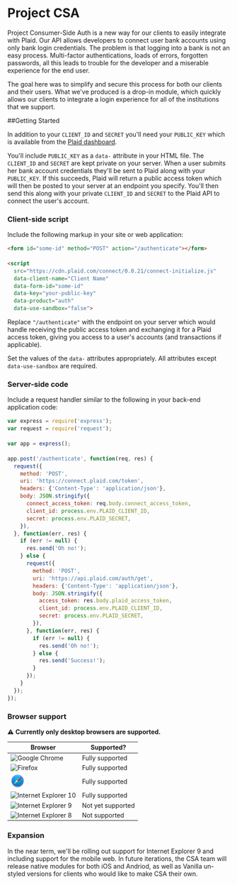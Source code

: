 # Project CSA


Project Consumer-Side Auth is a new way for our clients to easily integrate with Plaid. Our API allows developers to connect user bank accounts using only bank login credentials. The problem is that logging into a bank is not an easy process. Multi-factor authentications, loads of errors, forgotten passwords, all this leads to trouble for the developer and a miserable experience for the end user.

The goal here was to simplify and secure this process for both our clients and their users. What we've produced is a drop-in module, which quickly allows our clients to integrate a login experience for all of the institutions that we support.


##Getting Started

In addition to your `CLIENT_ID` and `SECRET` you'll need your `PUBLIC_KEY`
which is available from the [Plaid dashboard][1].

You'll include `PUBLIC_KEY` as a `data-` attribute in your HTML file. The
`CLIENT_ID` and `SECRET` are kept private on your server. When a user submits
her bank account credentials they'll be sent to Plaid along with your
`PUBLIC_KEY`. If this succeeds, Plaid will return a public access token which
will then be posted to your server at an endpoint you specify. You'll then send
this along with your private `CLIENT_ID` and `SECRET` to the Plaid API to
connect the user's account.

### Client-side script

Include the following markup in your site or web application:

```html
<form id="some-id" method="POST" action="/authenticate"></form>

<script
  src="https://cdn.plaid.com/connect/0.0.21/connect-initialize.js"
  data-client-name="Client Name"
  data-form-id="some-id"
  data-key="your-public-key"
  data-product="auth"
  data-use-sandbox="false">
```

Replace `"/authenticate"` with the endpoint on your server which would handle
receiving the public access token and exchanging it for a Plaid access token,
giving you access to a user's accounts (and transactions if applicable).

Set the values of the `data-` attributes appropriately. All attributes except
`data-use-sandbox` are required.

### Server-side code

Include a request handler similar to the following in your back-end application
code:

```javascript
var express = require('express');
var request = require('request');

var app = express();

app.post('/authenticate', function(req, res) {
  request({
    method: 'POST',
    uri: 'https://connect.plaid.com/token',
    headers: {'Content-Type': 'application/json'},
    body: JSON.stringify({
      connect_access_token: req.body.connect_access_token,
      client_id: process.env.PLAID_CLIENT_ID,
      secret: process.env.PLAID_SECRET,
    }),
  }, function(err, res) {
    if (err != null) {
      res.send('Oh no!');
    } else {
      request({
        method: 'POST',
        uri: 'https://api.plaid.com/auth/get',
        headers: {'Content-Type': 'application/json'},
        body: JSON.stringify({
          access_token: res.body.plaid_access_token,
          client_id: process.env.PLAID_CLIENT_ID,
          secret: process.env.PLAID_SECRET,
        }),
      }, function(err, res) {
        if (err != null) {
          res.send('Oh no!');
        } else {
          res.send('Success!');
        }
      });
    }
  });
});
```


[1]: https://plaid.com/account/

### Browser support

:warning: __Currently only desktop browsers are supported.__

| Browser                                                                                                                                                                     | Supported?        |
| --------------------------------------------------------------------------------------------------------------------------------------------------------------------------- | ----------------- |
| <img width="32" height="32" alt="Google Chrome" src="https://raw.githubusercontent.com/alrra/browser-logos/master/chrome/chrome_64x64.png" />                               | Fully supported   |
| <img width="32" height="32" alt="Firefox" src="https://raw.githubusercontent.com/alrra/browser-logos/master/firefox/firefox_64x64.png" />                                   | Fully supported   |
| <img width="32" height="32" alt="Safari" src="https://raw.githubusercontent.com/alrra/browser-logos/master/safari/safari_64x64.png" />                                      | Fully supported   |
| <img width="32" height="32" alt="Internet Explorer" src="https://raw.githubusercontent.com/alrra/browser-logos/master/internet-explorer/internet-explorer_64x64.png" /> 10  | Fully supported   |
| <img width="32" height="32" alt="Internet Explorer" src="https://raw.githubusercontent.com/alrra/browser-logos/master/internet-explorer/internet-explorer_64x64.png" /> 9   | Not yet supported |
| <img width="32" height="32" alt="Internet Explorer" src="https://raw.githubusercontent.com/alrra/browser-logos/master/internet-explorer/internet-explorer_64x64.png" /> 8   | Not supported     |


### Expansion

In the near term, we'll be rolling out support for Internet Explorer 9 and including support for the mobile web. In future iterations, the CSA team will release native modules for both iOS and Andriod, as well as Vanilla un-styled versions for clients who would like to make CSA their own.